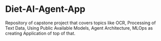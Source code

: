 # Diet-AI-Agent-App
Repository of capstone project that covers topics like OCR, Processing of Text Data, Using Public Available Models, Agent Architecture, MLOps as creating Application of top of that.
